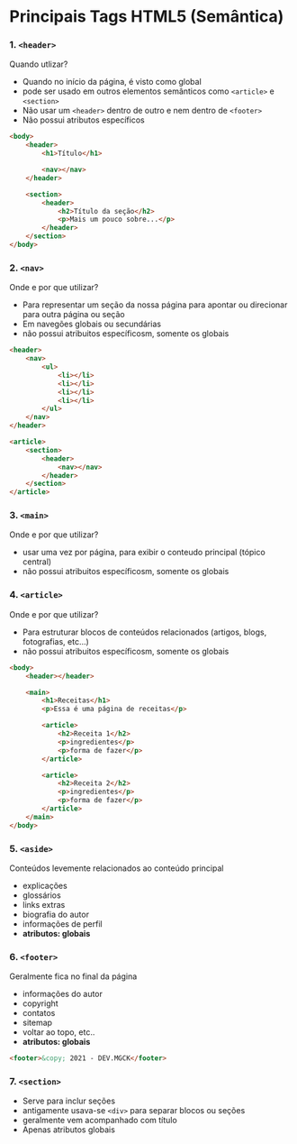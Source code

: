 # Principais Tags HTML5 (Semântica)

### 1. `<header>`

Quando utlizar?

- Quando no início da página, é visto como global
- pode ser usado em outros elementos semânticos como `<article>` e `<section>`
- Não usar um `<header>` dentro de outro e nem dentro de `<footer>`
- Não possui atributos específicos

```html
<body>
	<header>
		<h1>Título</h1>

		<nav></nav>
	</header>

	<section>
		<header>
			<h2>Título da seção</h2>
			<p>Mais um pouco sobre...</p>
		</header>
	</section>
</body>
```

### 2. `<nav>`

Onde e por que utilizar?

- Para representar um seção da nossa página para apontar ou direcionar para outra página ou seção
- Em navegões globais ou secundárias
- não possui atribuitos específicosm, somente os globais

```html
<header>
	<nav>
		<ul>
			<li></li>
			<li></li>
			<li></li>
			<li></li>
		</ul>
	</nav>
</header>

<article>
	<section>
		<header>
			<nav></nav>
		</header>
	</section>
</article>
```

### 3. `<main>`

Onde e por que utilizar?

- usar uma vez por página, para exibir o conteudo principal (tópico central)
- não possui atribuitos específicosm, somente os globais

### 4. `<article>`

Onde e por que utilizar?

- Para estruturar blocos de conteúdos relacionados (artigos, blogs, fotografias, etc...)
- não possui atribuitos específicosm, somente os globais

```html
<body>
	<header></header>

	<main>
		<h1>Receitas</h1>
		<p>Essa é uma página de receitas</p>

		<article>
			<h2>Receita 1</h2>
			<p>ingredientes</p>
			<p>forma de fazer</p>
		</article>

		<article>
			<h2>Receita 2</h2>
			<p>ingredientes</p>
			<p>forma de fazer</p>
		</article>
	</main>
</body>
```

### 5. `<aside>`

Conteúdos levemente relacionados ao conteúdo principal

- explicações
- glossários
- links extras
- biografia do autor
- informações de perfil
- **atributos: globais**

### 6. `<footer>`

Geralmente fica no final da página

- informações do autor
- copyright
- contatos
- sitemap
- voltar ao topo, etc..
- **atributos: globais**

```html
<footer>&copy; 2021 - DEV.MGCK</footer>
```

### 7. `<section>`
- Serve para inclur seções 
- antigamente usava-se `<div>` para separar blocos ou seções
- geralmente vem acompanhado com título 
- Apenas atributos globais
